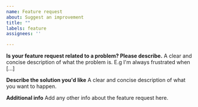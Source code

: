 ```yaml
---
name: Feature request
about: Suggest an improvement
title: ""
labels: feature
assignees: ''

---
```


**Is your feature request related to a problem? Please describe.**
A clear and concise description of what the problem is. E.g I'm always frustrated when [...]

**Describe the solution you'd like**
A clear and concise description of what you want to happen.

**Additional info**
Add any other info about the feature request here.
